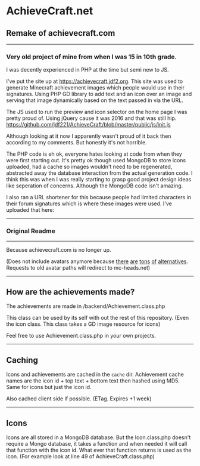 # AchieveCraft.net
## Remake of achievecraft.com

---
### Very old project of mine from when I was 15 in 10th grade.
I was decently experienced in PHP at the time but semi new to JS.

I've put the site up at https://achievecraft.jdf2.org. This site was used to generate Minecraft achievement images which people would use in their signatures. Using PHP GD library to add text and an icon over an image and serving that image dynamically based on the text passed in via the URL.

The JS used to run the preview and icon selector on the home page I was pretty proud of. Using jQuery cause it was 2016 and that was still hip.
https://github.com/jdf221/AchieveCraft/blob/master/public/js/init.js

Although looking at it now I apparently wasn't proud of it back then according to my comments. But honestly it's not horrible.

The PHP code is eh ok, everyone hates looking at code from when they were first starting out. It's pretty ok though used MongoDB to store icons uploaded, had a cache so images wouldn't need to be regenerated, abstracted away the database interaction from the actual generation code. I think this was when I was really starting to grasp good project design ideas like seperation of concerns. Although the MongoDB code isn't amazing.

I also ran a URL shortener for this because people had limited characters in their forum signatures which is where these images were used. I've uploaded that here: 

___
### Original Readme
---

Because achievecraft.com is no longer up.

(Does not include avatars anymore because [there](https://crafatar.com/) [are](http://visage.surgeplay.com/) [tons](https://minotar.net/) [of](https://pixelface.net/) [alternatives](http://mcapi.ca/examples/avatar-api). Requests to old avatar paths will redirect to mc-heads.net)

___

## How are the achievements made?

The achievements are made in /backend/Achievement.class.php

This class can be used by its self with out the rest of this repository. (Even the icon class. This class takes a GD image resource for icons)

Feel free to use Achievement.class.php in your own projects.

___

## Caching

Icons and achievements are cached in the `cache` dir. Achievement cache names are the icon id + top text + bottom text then hashed using MD5. Same for icons but just the icon id.

Also cached client side if possible. (ETag. Expires +1 week)

___

## Icons

Icons are all stored in a MongoDB database. But the Icon.class.php doesn't require a Mongo database, it takes a function and when needed it will call that function with the icon id. What ever that function returns is used as the icon. (For example look at line 49 of AchieveCraft.class.php)
